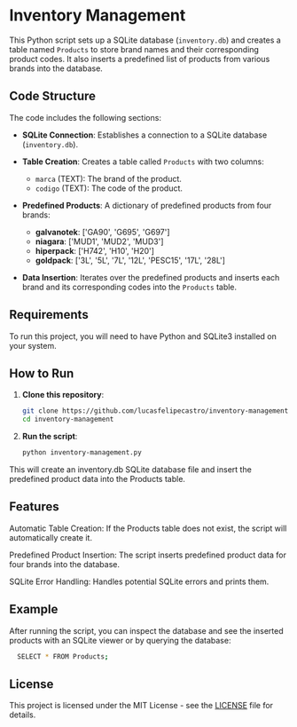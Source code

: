 # Inventory Management

This Python script sets up a SQLite database (`inventory.db`) and creates a table named `Products` to store brand names and their corresponding product codes. It also inserts a predefined list of products from various brands into the database.

## Code Structure

The code includes the following sections:

- **SQLite Connection**: Establishes a connection to a SQLite database (`inventory.db`).
- **Table Creation**: Creates a table called `Products` with two columns:
  - `marca` (TEXT): The brand of the product.
  - `codigo` (TEXT): The code of the product.
  
- **Predefined Products**: A dictionary of predefined products from four brands:
  - **galvanotek**: ['GA90', 'G695', 'G697']
  - **niagara**: ['MUD1', 'MUD2', 'MUD3']
  - **hiperpack**: ['H742', 'H10', 'H20']
  - **goldpack**: ['3L', '5L', '7L', '12L', 'PESC15', '17L', '28L']

- **Data Insertion**: Iterates over the predefined products and inserts each brand and its corresponding codes into the `Products` table.

## Requirements

To run this project, you will need to have Python and SQLite3 installed on your system.

## How to Run

1. **Clone this repository**:
   ```bash
   git clone https://github.com/lucasfelipecastro/inventory-management.git
   cd inventory-management

2. **Run the script**:
   ```bash
   python inventory-management.py
This will create an inventory.db SQLite database file and insert the predefined product data into the Products table.

## Features

Automatic Table Creation: If the Products table does not exist, the script will automatically create it.

Predefined Product Insertion: The script inserts predefined product data for four brands into the database.

SQLite Error Handling: Handles potential SQLite errors and prints them.

## Example

After running the script, you can inspect the database and see the inserted products with an SQLite viewer or by querying the database:
```bash
  SELECT * FROM Products;
```

## License

This project is licensed under the MIT License - see the [LICENSE](./LICENSE) file for details.
